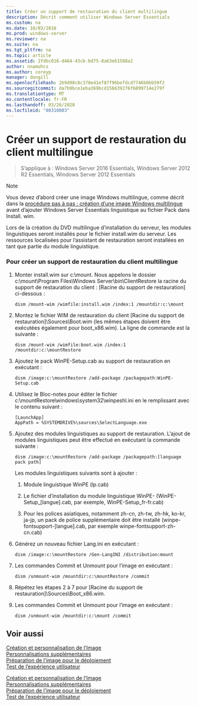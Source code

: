 ```yaml
---
title: Créer un support de restauration du client multilingue
description: Décrit comment utiliser Windows Server Essentials
ms.custom: na
ms.date: 10/03/2016
ms.prod: windows-server
ms.reviewer: na
ms.suite: na
ms.tgt_pltfrm: na
ms.topic: article
ms.assetid: 2fdbc016-d464-43cb-bd75-8a63e61588a2
author: nnamuhcs
ms.author: coreyp
manager: dongill
ms.openlocfilehash: 2b9d98c8c370e41ef87f96befdcd7746b0bb59f2
ms.sourcegitcommit: da7b9bce1eba369bcd156639276f6899714e279f
ms.translationtype: MT
ms.contentlocale: fr-FR
ms.lasthandoff: 03/26/2020
ms.locfileid: "80310083"
---
```

# <a name="build-multi-language-client-restore-media"></a>Créer un support de restauration du client multilingue

>S’applique à : Windows Server 2016 Essentials, Windows Server 2012 R2 Essentials, Windows Server 2012 Essentials

> [!NOTE]
>  Vous devez d’abord créer une image Windows multilingue, comme décrit dans la [procédure pas à pas : création d’une image Windows multilingue](https://technet.microsoft.com/library/jj126995) avant d’ajouter Windows Server Essentials linguistique au fichier Pack dans Install. wim.  
  
 Lors de la création du DVD multilingue d’installation du serveur, les modules linguistiques seront installés pour le fichier install.wim du serveur. Les ressources localisées pour l’assistant de restauration seront installées en tant que partie du module linguistique.  
  
### <a name="to-build-a-multi-language-client-restore-media"></a>Pour créer un support de restauration du client multilingue  
  
1.  Monter install.wim sur c:\mount. Nous appelons le dossier c:\mount\Program Files\Windows Server\bin\ClientRestore la racine du support de restauration du client : [Racine du support de restauration] ci-dessous :  
  
    ```  
    dism /mount-wim /wimfile:install.wim /index:1 /mountdir:c:\mount  
    ```  
  
2.  Montez le fichier WIM de restauration du client [Racine du support de restauration]\Sources\Boot.wim (les mêmes étapes doivent être exécutées également pour boot_x86.wim). La ligne de commande est la suivante :  
  
    ```  
    dism /mount-wim /wimfile:boot.wim /index:1 /mountdir:c:\mountRestore  
    ```  
  
3.  Ajoutez le pack WinPE-Setup.cab au support de restauration en exécutant :  
  
    ```  
    dism /image:c:\mountRestore /add-package /packagepath:WinPE-Setup.cab  
    ```  
  
4.  Utilisez le Bloc-notes pour éditer le fichier c:\mountRestore\windows\system32\winpeshl.ini en le remplissant avec le contenu suivant :  
  
    ```  
    [LaunchApp]  
    AppPath = %SYSTEMDRIVE%\sources\SelectLanguage.exe  
    ```  
  
5.  Ajoutez des modules linguistiques au support de restauration. L’ajout de modules linguistiques peut être effectué en exécutant la commande suivante :  
  
    ```  
    dism /image:c:\mountRestore /add-package /packagepath:[language pack path]  
    ```  
  
     Les modules linguistiques suivants sont à ajouter :  
  
    1.  Module linguistique WinPE (lp.cab)  
  
    2.  Le fichier d’installation du module linguistique WinPE- (WinPE-Setup_[langue].cab, par exemple, WinPE-Setup_fr-fr.cab)  
  
    3.  Pour les polices asiatiques, notamment zh-cn, zh-tw, zh-hk, ko-kr, ja-jp, un pack de police supplémentaire doit être installé (winpe-fontsupport-[langue].cab, par exemple winpe-fontsupport-zh-cn.cab)  
  
6.  Générez un nouveau fichier Lang.ini en exécutant :  
  
    ```  
    dism /image:c:\mountRestore /Gen-LangINI /distribution:mount  
    ```  
  
7.  Les commandes Commit et Unmount pour l’image en exécutant :  
  
    ```  
    dism /unmount-wim /mountdir:c:\mountRestore /commit  
    ```  
  
8.  Répétez les étapes 2 à 7 pour [Racine du support de restauration]\Sources\Boot_x86.wim.  
  
9. Les commandes Commit et Unmount pour l’image en exécutant :  
  
    ```  
    dism /unmount-wim /mountdir:c:\mount /commit  
    ```  
  
## <a name="see-also"></a>Voir aussi  

 [Création et personnalisation de l’Image](Creating-and-Customizing-the-Image.md)   
 [Personnalisations supplémentaires](Additional-Customizations.md)   
 [Préparation de l’image pour le déploiement](Preparing-the-Image-for-Deployment.md)   
 [Test de l’expérience utilisateur](Testing-the-Customer-Experience.md)

 [Création et personnalisation de l’Image](../install/Creating-and-Customizing-the-Image.md)   
 [Personnalisations supplémentaires](../install/Additional-Customizations.md)   
 [Préparation de l’image pour le déploiement](../install/Preparing-the-Image-for-Deployment.md)   
 [Test de l’expérience utilisateur](../install/Testing-the-Customer-Experience.md)

